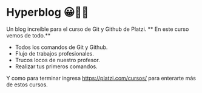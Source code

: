 # Hyperblog 😀🥰💚
Un blog increíble para el curso de Git y Github de Platzi.
**
En este curso vemos de todo.**
* Todos los comandos de Git y Github.
* Flujo de trabajos profesionales.
* Trucos locos de nuestro profesor.
* Realizar tus primeros comandos.

Y como para terminar ingresa https://platzi.com/cursos/ para enterarte más de estos cursos.


